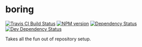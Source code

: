 <!-- TITLE/ -->

<h1>boring</h1>

<!-- /TITLE -->


<!-- BADGES/ -->

<span class="badge-travisci"><a href="http://travis-ci.org/finn-no/boring" title="Check this project's build status on TravisCI"><img src="https://img.shields.io/travis/finn-no/boring/master.svg" alt="Travis CI Build Status" /></a></span>
<span class="badge-npmversion"><a href="https://npmjs.org/package/boring" title="View this project on NPM"><img src="https://img.shields.io/npm/v/boring.svg" alt="NPM version" /></a></span>
<span class="badge-daviddm"><a href="https://david-dm.org/finn-no/boring" title="View the status of this project's dependencies on DavidDM"><img src="https://img.shields.io/david/finn-no/boring.svg" alt="Dependency Status" /></a></span>
<span class="badge-daviddmdev"><a href="https://david-dm.org/finn-no/boring#info=devDependencies" title="View the status of this project's development dependencies on DavidDM"><img src="https://img.shields.io/david/dev/finn-no/boring.svg" alt="Dev Dependency Status" /></a></span>

<!-- /BADGES -->


Takes all the fun out of repository setup.
